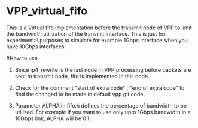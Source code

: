 # VPP_virtual_fifo
This is a Virtual fifo implementation before the transmit node of VPP to limit the bandwidth utilization of the transmit interface. This is just for experimental purposes to simulate for example 1Gbps interface when you have 10Gbps interfaces.

#How to use

1) Since ip4_rewrite is the last node in VPP processing before packets are sent to transmit node, fifo is implemented in this node.

2) Check for the comment "start of extra code" , "end of extra code" to find the changed to be made in default vpp git code.

3) Parameter ALPHA in fifo.h defines the percentage of bandwidth to be utilized. For example if you want to use only upto 1Gbps bandwidth in a 10Gbps link, ALPHA will be 0.1 .
